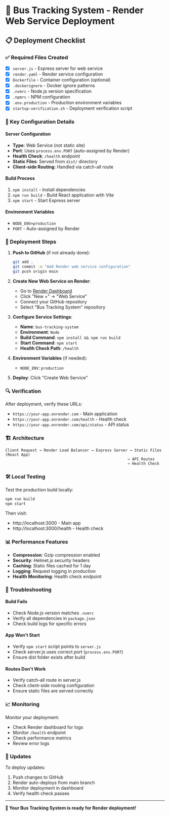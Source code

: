 # 🚌 Bus Tracking System - Render Web Service Deployment

## 📋 Deployment Checklist

### ✅ Required Files Created
- [x] `server.js` - Express server for web service
- [x] `render.yaml` - Render service configuration
- [x] `Dockerfile` - Container configuration (optional)
- [x] `.dockerignore` - Docker ignore patterns
- [x] `.nvmrc` - Node.js version specification
- [x] `.npmrc` - NPM configuration
- [x] `.env.production` - Production environment variables
- [x] `startup-verification.sh` - Deployment verification script

### 🔧 Key Configuration Details

#### Server Configuration
- **Type**: Web Service (not static site)
- **Port**: Uses `process.env.PORT` (auto-assigned by Render)
- **Health Check**: `/health` endpoint
- **Static Files**: Served from `dist/` directory
- **Client-side Routing**: Handled via catch-all route

#### Build Process
1. `npm install` - Install dependencies
2. `npm run build` - Build React application with Vite
3. `npm start` - Start Express server

#### Environment Variables
- `NODE_ENV=production`
- `PORT` - Auto-assigned by Render

### 🚀 Deployment Steps

1. **Push to GitHub** (if not already done):
   ```bash
   git add .
   git commit -m "Add Render web service configuration"
   git push origin main
   ```

2. **Create New Web Service on Render**:
   - Go to [Render Dashboard](https://dashboard.render.com)
   - Click "New +" → "Web Service"
   - Connect your GitHub repository
   - Select "Bus Tracking System" repository

3. **Configure Service Settings**:
   - **Name**: `bus-tracking-system`
   - **Environment**: `Node`
   - **Build Command**: `npm install && npm run build`
   - **Start Command**: `npm start`
   - **Health Check Path**: `/health`

4. **Environment Variables** (if needed):
   - `NODE_ENV`: `production`

5. **Deploy**: Click "Create Web Service"

### 🔍 Verification

After deployment, verify these URLs:
- `https://your-app.onrender.com` - Main application
- `https://your-app.onrender.com/health` - Health check
- `https://your-app.onrender.com/api/status` - API status

### 🏗️ Architecture

```
Client Request → Render Load Balancer → Express Server → Static Files (React App)
                                                      → API Routes
                                                      → Health Check
```

### 🛠️ Local Testing

Test the production build locally:
```bash
npm run build
npm start
```

Then visit:
- http://localhost:3000 - Main app
- http://localhost:3000/health - Health check

### 📊 Performance Features

- **Compression**: Gzip compression enabled
- **Security**: Helmet.js security headers
- **Caching**: Static files cached for 1 day
- **Logging**: Request logging in production
- **Health Monitoring**: Health check endpoint

### 🔧 Troubleshooting

#### Build Fails
- Check Node.js version matches `.nvmrc`
- Verify all dependencies in `package.json`
- Check build logs for specific errors

#### App Won't Start
- Verify `npm start` script points to `server.js`
- Check server.js uses correct port (`process.env.PORT`)
- Ensure dist folder exists after build

#### Routes Don't Work
- Verify catch-all route in server.js
- Check client-side routing configuration
- Ensure static files are served correctly

### 📈 Monitoring

Monitor your deployment:
- Check Render dashboard for logs
- Monitor `/health` endpoint
- Check performance metrics
- Review error logs

### 🔄 Updates

To deploy updates:
1. Push changes to GitHub
2. Render auto-deploys from main branch
3. Monitor deployment in dashboard
4. Verify health check passes

---

**🎉 Your Bus Tracking System is ready for Render deployment!**
